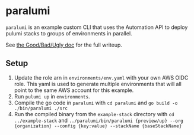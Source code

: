 # paralumi  

`paralumi` is an example custom CLI that uses the Automation API to deploy pulumi stacks to groups of environments in parallel.  
  
See [the Good/Bad/Ugly doc](https://docs.google.com/document/d/1a3fWffJ_xGyRfFDpVPclmwhHxYtaYtH-N9RBQP-jO5g/edit?usp=sharing) for the full writeup.  
  
## Setup  
1. Update the role arn in `environments/env.yaml` with your own AWS OIDC role. This yaml is used to generate multiple environments that will all point to the same AWS account for this example.  
1. Run `pulumi up` in `environments`.  
1. Compile the go code in `paralumi` with `cd paralumi` and `go build -o ./bin/paralumi ./src`
1. Run the compiled binary from the `example-stack` directory with `cd ../example-stack` and `../paralumi/bin/paralumi {preview/up} --org {organization} --config {key:value} --stackName {baseStackName}`

